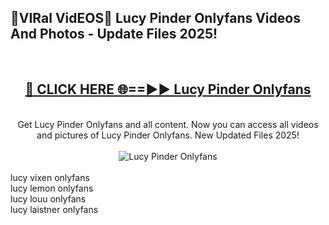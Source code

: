 <h2>🔴VIRal VidEOS🔴 Lucy Pinder Onlyfans Videos And Photos - Update Files 2025!</h2>
<br>
<div align="center">
<h2><a href="https://virallinks.top/odZfE0" rel="nofollow">🔴 CLICK HERE 🌐==►► Lucy Pinder Onlyfans</a></h2>
<br>
Get Lucy Pinder Onlyfans and all content. Now you can access all videos and pictures of Lucy Pinder Onlyfans. New Updated Files 2025!
<br>
<br>
<a href="https://virallinks.top/odZfE0" rel="nofollow" data-target="animated-image.originalLink"><img src="https://i.imgur.com/dJHk4Zq.gif)" alt="Lucy Pinder Onlyfans" style="max-width: 100%; display: inline-block;" data-target="animated-image.originalImage"></a>
</div>
<br>
lucy vixen onlyfans<br>
lucy lemon onlyfans<br>
lucy louu onlyfans<br>
lucy laistner onlyfans
